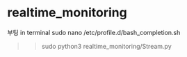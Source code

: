 # realtime_monitoring

부팅 
in terminal
sudo nano /etc/profile.d/bash_completion.sh
>> sudo python3 realtime_monitoring/Stream.py
